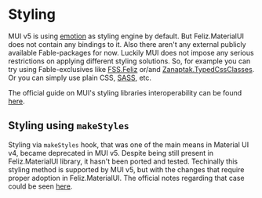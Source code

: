 # Styling

MUI v5 is using [emotion](https://emotion.sh) as styling engine by default. But Feliz.MaterialUI does not contain any bindings to it. Also there aren't any external publicly available Fable-packages for now. Luckily MUI does not impose any serious restrictions on applying different styling solutions. So, for example you can try using Fable-exclusives like [FSS.Feliz](https://bjorn-strom.github.io/FSS/#/page/feliz) or/and [Zanaptak.TypedCssClasses](https://github.com/zanaptak/TypedCssClasses). Or you can simply use plain CSS, [SASS](https://sass-lang.com/), etc.

The official guide on MUI's styling libraries interoperability can be found [here](https://mui.com/material-ui/guides/interoperability/).

## Styling using `makeStyles`

Styling via `makeStyles` hook, that was one of the main means in Material UI v4, became deprecated in MUI v5. Despite being still present in Feliz.MaterialUI library, it hasn't been ported and tested. Techinally this styling method is supported by MUI v5, but with the changes that require proper adoption in Feliz.MaterialUI. The official notes regarding that case could be seen [here](https://mui.com/material-ui/guides/interoperability/#jss-tss).
